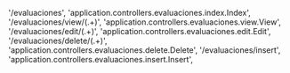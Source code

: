 '/evaluaciones', 'application.controllers.evaluaciones.index.Index',
'/evaluaciones/view/(.+)', 'application.controllers.evaluaciones.view.View',
'/evaluaciones/edit/(.+)', 'application.controllers.evaluaciones.edit.Edit',
'/evaluaciones/delete/(.+)', 'application.controllers.evaluaciones.delete.Delete',
'/evaluaciones/insert', 'application.controllers.evaluaciones.insert.Insert',